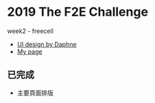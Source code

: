 # 2019 The F2E Challenge

week2 - freecell

* [UI design by Daphne](https://challenge.thef2e.com/user/2104?schedule=2826#works-2826)
* [My page](https://DoAnExperiment.github.io/Freecell_week2)

## 已完成

* 主要頁面排版
